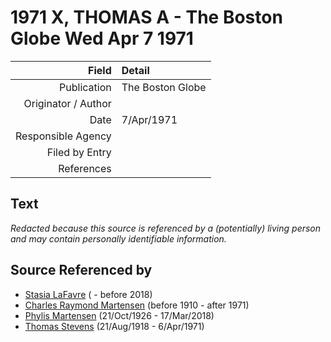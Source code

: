 ﻿---
layout: page
permalink: /sources/s15224340
---

# 1971 X, THOMAS A - The Boston Globe Wed Apr 7 1971

Field | Detail
---:|:---
Publication | The Boston Globe
Originator / Author | 
Date | 7/Apr/1971
Responsible Agency | 
Filed by Entry | 
References | 

## Text

_Redacted because this source is referenced by a (potentially) living person and may contain personally identifiable information._

## Source Referenced by

* [Stasia LaFavre](../people/@16839684@-stasia-lafavre-b-d2018.md) ( - before 2018)
* [Charles Raymond Martensen](../people/@83409318@-charles-raymond-martensen-b1910-d1971.md) (before 1910 - after 1971)
* [Phylis Martensen](../people/@56344636@-phylis-martensen-b1926-10-21-d2018-3-17.md) (21/Oct/1926 - 17/Mar/2018)
* [Thomas Stevens](../people/@21623356@-thomas-stevens-b1918-8-21-d1971-4-6.md) (21/Aug/1918 - 6/Apr/1971)
